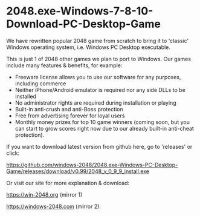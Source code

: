 2048.exe-Windows-7-8-10-Download-PC-Desktop-Game
================================================

We have rewritten popular 2048 game from scratch to bring it to 'classic' Windows operating system, i.e. Windows PC Desktop executable.

This is just 1 of 2048 other games we plan to port to Windows. Our games include many features & benefits, for example:
- Freeware license allows you to use our software for any purposes, including commerce
- Neither iPhone/Android emulator is required nor any side DLLs to be installed
- No administrator rights are required during installation or playing
- Built-in anti-crush and anti-Boss protection
- Free from advertising forever for loyal users
- Monthly money prizes for top 10 game winners (coming soon, but you can start to grow scores right now due to our already built-in anti-cheat protection).

If you want to download latest version from github here, go to 'releases' or click:

https://github.com/windows-2048/2048.exe-Windows-PC-Desktop-Game/releases/download/v0.99/2048_v_0_9_9_install.exe

Or visit our site for more explanation & download:

https://win-2048.org (mirror 1)

https://windows-2048.com (mirror 2).
